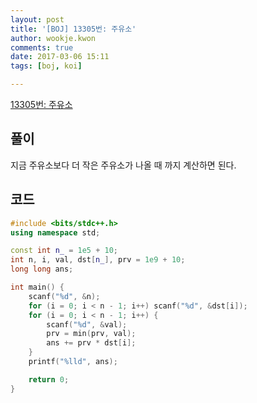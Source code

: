 ```yaml
---
layout: post
title: '[BOJ] 13305번: 주유소'
author: wookje.kwon
comments: true
date: 2017-03-06 15:11
tags: [boj, koi]

---
```


[13305번: 주유소](https://www.acmicpc.net/problem/13305)

## 풀이

지금 주유소보다 더 작은 주유소가 나올 때 까지 계산하면 된다.  

## 코드

```cpp
#include <bits/stdc++.h>
using namespace std;

const int n_ = 1e5 + 10;
int n, i, val, dst[n_], prv = 1e9 + 10;
long long ans;

int main() {
	scanf("%d", &n);
	for (i = 0; i < n - 1; i++) scanf("%d", &dst[i]);
	for (i = 0; i < n - 1; i++) {
		scanf("%d", &val);
		prv = min(prv, val);
		ans += prv * dst[i];
	}
	printf("%lld", ans);

	return 0;
}
```